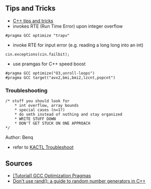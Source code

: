 ## Tips and Tricks
- [C++ tips and tricks](https://codeforces.com/blog/entry/74684)
- invokes RTE (Run Time Error) upon integer overflow
```
#pragma GCC optimize "trapv"
```
- invoke RTE for input error (e.g. reading a long long into an int)
```
cin.exceptions(cin.failbit);
```

- use pramgas for C++ speed boost
```
#pragma GCC optimize("O3,unroll-loops")
#pragma GCC target("avx2,bmi,bmi2,lzcnt,popcnt")
```

### Troubleshooting
```
/* stuff you should look for
	* int overflow, array bounds
	* special cases (n=1?)
	* do smth instead of nothing and stay organized
	* WRITE STUFF DOWN
	* DON'T GET STUCK ON ONE APPROACH
*/
```
Author: Benq

- refer to [KACTL Troubleshoot](https://github.com/kth-competitive-programming/kactl/blob/main/content/contest/troubleshoot.txt)

## Sources

- [[Tutorial] GCC Optimization Pragmas](https://codeforces.com/blog/entry/96344)
- [Don't use rand(): a guide to random number generators in C++](https://codeforces.com/blog/entry/61587)

